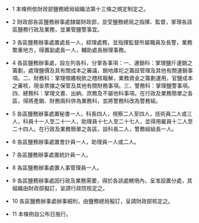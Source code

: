 * 1 本條例依財政部鹽務總局組織法第十三條之規定制定之。

* 2 財政部各區鹽務辦事處隸屬財政部，並受鹽務總局之指揮、監督，掌理各該區鹽務行政及業務，並兼管鹽警事宜。

* 3 各區鹽務辦事處置處長一人，綜理處務，並指揮監督所屬職員及長警，業務繁重地方，得置副處長一人，輔助處長辦理事務。

* 4 各區鹽務辦事處，設左列各科，分掌各事項：一、運銷科：掌理鹽斤運銷之籌劃，處理鹽價及其有關成本之審議，銷地庫坨之籌設管理及其他有關運銷事項。二、財務科：掌理徵繳稅款之稽核報解，業務資金之籌劃運用，官鹽成本之審核，現金票據之保管及其他有關財務事項。三、警務科：掌理鹽警事項。四、總務科：掌理文書、出納、庶務及不屬他科事項。在行政及業務簡單之各區，得將產銷、財務兩科併為業務科，並將警務科改為警務組。

* 5 各區鹽務辦事處置秘書一人，科長四人，視察二人至四人，技術員二人或三人，科員十一人至二十一人，助理員十七人至二十七人，並得用雇員十二人至二十四人。在行政及業務簡單之各區，設科長二人，警務組組長一人。

* 6 各區鹽務辦事處置會計員一人，助理員一人或二人。

* 7 各區鹽務辦事處置統計員一人。

* 8 各區鹽務辦事處置人事管理員一人。

* 9 各區鹽務辦事處因行政及業務需要，得於各該處轄境內，呈准設置分處，其組織由財政部擬訂，呈請行政院核定之。

* 10 各區鹽務辦事處辦事細則，由鹽務總局擬訂，呈請財政部核定之。

* 11 本條例自公布日施行。


